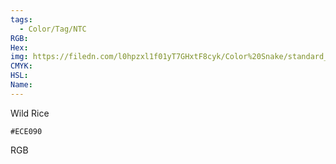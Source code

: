 ```yaml
---
tags:
  - Color/Tag/NTC
RGB:
Hex:
img: https://filedn.com/l0hpzxl1f01yT7GHxtF8cyk/Color%20Snake/standard_csv_to_svg/%23/ECE090.svg
CMYK:
HSL:
Name:
---
```

Wild Rice
```palette
#ECE090
```
RGB
